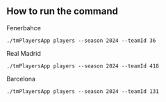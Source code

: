 ## How to run the command

Fenerbahce
```
./tmPlayersApp players --season 2024 --teamId 36
```

Real Madrid
```
./tmPlayersApp players --season 2024 --teamId 418
```

Barcelona
```
./tmPlayersApp players --season 2024 --teamId 131
```
